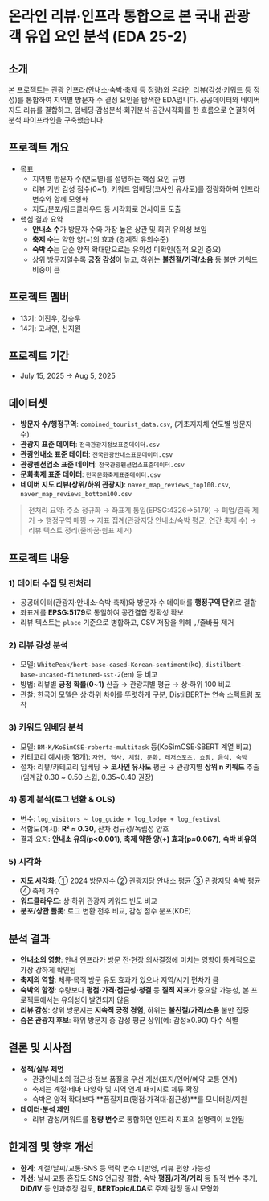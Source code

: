 # 온라인 리뷰·인프라 통합으로 본 국내 관광객 유입 요인 분석 (EDA 25-2)

## 소개
본 프로젝트는 관광 인프라(안내소·숙박·축제 등 정량)와 온라인 리뷰(감성·키워드 등 정성)를 통합하여 지역별 방문자 수 결정 요인을 탐색한 EDA입니다. 공공데이터와 네이버 지도 리뷰를 결합하고, 임베딩·감성분석·회귀분석·공간시각화를 한 흐름으로 연결하여 분석 파이프라인을 구축했습니다.

## 프로젝트 개요
- 목표
  - 지역별 방문자 수(연도별)를 설명하는 핵심 요인 규명
  - 리뷰 기반 감성 점수(0~1), 키워드 임베딩(코사인 유사도)를 정량화하여 인프라 변수와 함께 모형화
  - 지도/분포/워드클라우드 등 시각화로 인사이트 도출
- 핵심 결과 요약
  - **안내소 수**가 방문자 수와 가장 높은 상관 및 회귀 유의성 보임
  - **축제 수**는 약한 양(+)의 효과 (경계적 유의수준)
  - **숙박 수**는 단순 양적 확대만으로는 유의성 미확인(질적 요인 중요)
  - 상위 방문지일수록 **긍정 감성**이 높고, 하위는 **불친절/가격/소음** 등 불만 키워드 비중이 큼

## 프로젝트 멤버
- 13기: 이진우, 강승우
- 14기: 고서연, 신지원

## 프로젝트 기간
- July 15, 2025 → Aug 5, 2025

## 데이터셋
- **방문자 수/행정구역**: `combined_tourist_data.csv`, (기초지자체 연도별 방문자 수)
- **관광지 표준 데이터**: `전국관광지정보표준데이터.csv`
- **관광안내소 표준 데이터**: `전국관광안내소표준데이터.csv`
- **관광펜션업소 표준 데이터**: `전국관광펜션업소표준데이터.csv`
- **문화축제 표준 데이터**: `전국문화축제표준데이터.csv`
- **네이버 지도 리뷰(상위/하위 관광지)**: `naver_map_reviews_top100.csv`, `naver_map_reviews_bottom100.csv`

> 전처리 요약: 주소 정규화 → 좌표계 통일(EPSG:4326→5179) → 폐업/결측 제거 → 행정구역 매핑 → 지표 집계(관광지당 안내소/숙박 평균, 연간 축제 수) → 리뷰 텍스트 정리(줄바꿈·쉼표 제거)

## 프로젝트 내용

### 1) 데이터 수집 및 전처리
- 공공데이터(관광지·안내소·숙박·축제)와 방문자 수 데이터를 **행정구역 단위**로 결합
- 좌표계를 **EPSG:5179**로 통일하여 공간결합 정확성 확보
- 리뷰 텍스트는 `place` 기준으로 병합하고, CSV 저장을 위해 `,`/줄바꿈 제거

### 2) 리뷰 감성 분석
- 모델: `WhitePeak/bert-base-cased-Korean-sentiment`(ko), `distilbert-base-uncased-finetuned-sst-2`(en) 등 비교
- 방법: 리뷰별 **긍정 확률(0~1)** 산출 → 관광지별 평균 → 상·하위 100 비교
- 관찰: 한국어 모델은 상·하위 차이를 뚜렷하게 구분, DistilBERT는 연속 스펙트럼 포착

### 3) 키워드 임베딩 분석
- 모델: `BM-K/KoSimCSE-roberta-multitask` 등(KoSimCSE·SBERT 계열 비교)
- 카테고리 예시(총 18개): `자연, 역사, 체험, 문화, 레저스포츠, 쇼핑, 음식, 숙박`
- 절차: 리뷰/카테고리 임베딩 → **코사인 유사도** 평균 → 관광지별 **상위 n 키워드** 추출  
  (임계값 0.30 ~ 0.50 스윕, 0.35~0.40 권장)

### 4) 통계 분석(로그 변환 & OLS)
- 변수: `log_visitors ~ log_guide + log_lodge + log_festival`
- 적합도(예시): **R² ≈ 0.30**, 잔차 정규성/독립성 양호
- 결과 요지: **안내소 유의(p<0.001)**, **축제 약한 양(+) 효과(p≈0.067)**, **숙박 비유의**

### 5) 시각화
- **지도 시각화**: ① 2024 방문자수 ② 관광지당 안내소 평균 ③ 관광지당 숙박 평균 ④ 축제 개수
- **워드클라우드**: 상·하위 관광지 키워드 빈도 비교
- **분포/상관 플롯**: 로그 변환 전후 비교, 감성 점수 분포(KDE)

## 분석 결과
- **안내소의 영향**: 안내 인프라가 방문 전·현장 의사결정에 미치는 영향이 통계적으로 가장 강하게 확인됨
- **축제의 역할**: 체류·목적 방문 유도 효과가 있으나 지역/시기 편차가 큼
- **숙박의 함정**: 수량보다 **평점·가격·접근성·청결** 등 **질적 지표**가 중요할 가능성, 본 프로젝트에서는 유의성이 발견되지 않음
- **리뷰 감성**: 상위 방문지는 **지속적 긍정 경험**, 하위는 **불친절/가격/소음** 불만 집중
- **숨은 관광지 후보**: 하위 방문지 중 감성 평균 상위(예: 감성≥0.90) 다수 식별

## 결론 및 시사점
- **정책/실무 제언**
  - 관광안내소의 접근성·정보 품질을 우선 개선(표지/언어/예약·교통 연계)
  - 축제는 계절·테마 다양화 및 지역 연계 패키지로 체류 확장
  - 숙박은 양적 확대보다 **품질지표(평점·가격대·접근성)**를 모니터링/지원
- **데이터·분석 제언**
  - 리뷰 감성/키워드를 **정량 변수**로 통합하면 인프라 지표의 설명력이 보완됨

## 한계점 및 향후 개선
- **한계**: 계절/날씨/교통·SNS 등 맥락 변수 미반영, 리뷰 편향 가능성
- **개선**: 날씨·교통 혼잡도·SNS 언급량 결합, 숙박 **평점/가격/거리** 등 질적 변수 추가, **DiD/IV** 등 인과추정 검토, **BERTopic/LDA**로 주제·감정 동시 모형화

